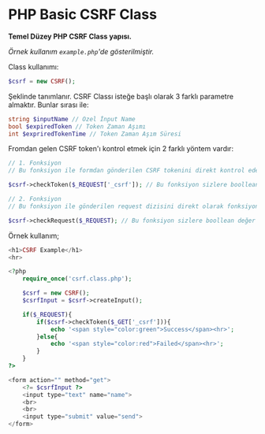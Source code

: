 # PHP Basic CSRF Class
**Temel Düzey PHP CSRF Class yapısı.**

*Örnek kullanım `example.php`'de gösterilmiştir.*

Class kullanımı:

```php
$csrf = new CSRF();
```
Şeklinde tanımlanır. CSRF Classı isteğe başlı olarak 3 farklı parametre almaktır. Bunlar sırası ile:
```php
string $inputName // Özel İnput Name
bool $expiredToken // Token Zaman Aşımı
int $expriredTokenTime // Token Zaman Aşım Süresi
```
Fromdan gelen CSRF token'ı kontrol etmek için 2 farklı yöntem vardır:
```php
// 1. Fonksiyon
// Bu fonksiyon ile formdan gönderilen CSRF tokenini direkt kontrol edebilirsiniz.

$csrf->checkToken($_REQUEST['_csrf']); // Bu fonksiyon sizlere boollean değer döndürür.

// 2. Fonksiyon
// Bu fonksiyon ile gönderilen request dizisini direkt olarak fonksiyona göndererek kontrol sağlayabilirsiniz.

$csrf->checkRequest($_REQUEST); // Bu fonksiyon sizlere boollean değer döndürür.
```
Örnek kullanım;
```php
<h1>CSRF Example</h1>
<hr>

<?php
    require_once('csrf.class.php');

    $csrf = new CSRF();
    $csrfInput = $csrf->createInput();

    if($_REQUEST){
        if($csrf->checkToken($_GET['_csrf'])){
            echo '<span style="color:green">Success</span><hr>';
        }else{
            echo '<span style="color:red">Failed</span><hr>';
        }
    }
?>

<form action="" method="get">
    <?= $csrfInput ?>
    <input type="text" name="name">
    <br>
    <br>
    <input type="submit" value="send">
</form>
```
